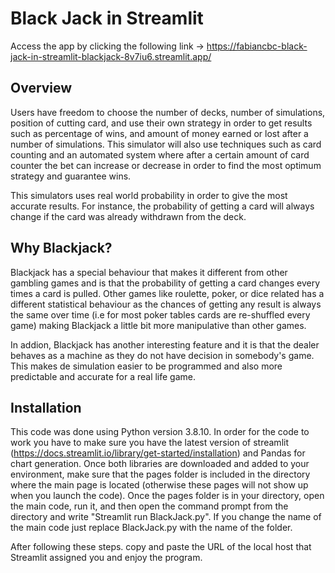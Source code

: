 # Black Jack in Streamlit
Access the app by clicking the following link -> https://fabiancbc-black-jack-in-streamlit-blackjack-8v7iu6.streamlit.app/
## Overview
Users have freedom to choose the number of decks, number of simulations, position of cutting card, and use their own strategy in order to get results such as percentage of wins, and amount of money earned or lost after a number of simulations. This simulator will also use techniques such as card counting and an automated system where after a certain amount of card counter the bet can increase or decrease in order to find the most optimum strategy and guarantee wins.

This simulators uses real world probability in order to give the most accurate results. For instance, the probability of getting a card will always change if the card was already withdrawn from the deck.

## Why Blackjack?

Blackjack has a special behaviour that makes it different from other gambling games and is that the probability of getting a card changes every times a card is pulled. Other games like roulette, poker, or dice related has a different statistical behaviour as the chances of getting any result is always the same over time (i.e for most poker tables cards are re-shuffled every game) making Blackjack a little bit more manipulative than other games.

In addion, Blackjack has another interesting feature and it is that the dealer behaves as a machine as they do not have decision in somebody's game. This makes de simulation easier to be programmed and also more predictable and accurate for a real life game.

## Installation

This code was done using Python version 3.8.10. In order for the code to work you have to make sure you have the latest version of streamlit (https://docs.streamlit.io/library/get-started/installation) and Pandas for chart generation. Once both libraries are downloaded and added to your environment, make sure that the pages folder is included in the directory where the main page is located (otherwise these pages will not show up when you launch the code). Once the pages folder is in your directory, open the main code, run it, and then open the command prompt from the directory and write "Streamlit run BlackJack.py". If you change the name of the main code just replace BlackJack.py with the name of the folder.

After following these steps. copy and paste the URL of the local host that Streamlit assigned you and enjoy the program.
